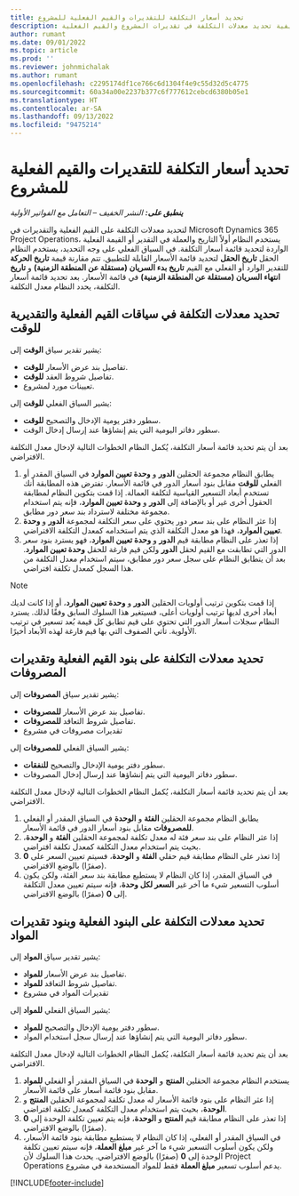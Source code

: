```yaml
---
title: تحديد أسعار التكلفة للتقديرات والقيم الفعلية للمشروع
description: يوفر هذا المقال معلومات حول كيفية تحديد معدلات التكلفة في تقديرات المشروع والقيم الفعلية.
author: rumant
ms.date: 09/01/2022
ms.topic: article
ms.prod: ''
ms.reviewer: johnmichalak
ms.author: rumant
ms.openlocfilehash: c2295174df1ce766c6d1304f4e9c55d32d5c4775
ms.sourcegitcommit: 60a34a00e2237b377c6f777612cebcd6380b05e1
ms.translationtype: HT
ms.contentlocale: ar-SA
ms.lasthandoff: 09/13/2022
ms.locfileid: "9475214"
---
```

# <a name="determine-cost-rates-for-project-estimates-and-actuals"></a>تحديد أسعار التكلفة للتقديرات والقيم الفعلية للمشروع

_**ينطبق على:** النشر الخفيف – التعامل مع الفواتير الأولية_

لتحديد معدلات التكلفة على القيم الفعلية والتقديرات في Microsoft Dynamics 365 Project Operations، يستخدم النظام أولاً التاريخ والعملة في التقدير أو القيمة الفعلية الواردة لتحديد قائمة أسعار التكلفة. في السياق الفعلي على وجه التحديد، يستخدم النظام الحقل **تاريخ الحقل** لتحديد قائمة الأسعار القابلة للتطبيق. تتم مقارنة قيمة **تاريخ الحركة** للتقدير الوارد أو الفعلي مع القيم **تاريخ بدء السريان (مستقلة عن المنطقة الزمنية)** و **تاريخ انتهاء السريان (مستقلة عن المنطقة الزمنية)** في قائمة الأسعار. بعد تحديد قائمة أسعار التكلفة، يحدد النظام معدل التكلفة. 

## <a name="determining-cost-rates-in-estimate-and-actual-contexts-for-time"></a>تحديد معدلات التكلفة في سياقات القيم الفعلية والتقديرية للوقت

يشير تقدير سياق **الوقت** إلى:

- تفاصيل بند عرض الأسعار **للوقت**.
- تفاصيل شروط العقد **للوقت**.
- تعيينات مورد لمشروع.

يشير السياق الفعلي **للوقت** إلى:

- سطور دفتر يومية الإدخال والتصحيح **للوقت**.
- سطور دفاتر اليومية التي يتم إنشاؤها عند إرسال إدخال الوقت.

بعد أن يتم تحديد قائمة أسعار التكلفة، يُكمل النظام الخطوات التالية لإدخال معدل التكلفة الافتراضي.

1. يطابق النظام مجموعة الحقلين **الدور** و **وحدة تعيين الموارد** في السياق المقدر أو الفعلي **للوقت** مقابل بنود أسعار الدور في قائمة الأسعار. تفترض هذه المطابقة أنك تستخدم أبعاد التسعير القياسية لتكلفة العمالة. إذا قمت بتكوين النظام لمطابقة الحقول أخرى غير أو بالإضافة إلى **الدور** و **وحدة تعيين الموارد**، فإنه يتم استخدام مجموعة مختلفة لاسترداد بند سعر دور مطابق.
1. إذا عثر النظام على بند سعر دور يحتوي على سعر التكلفة لمجموعة **الدور** و **وحدة تعيين الموارد**، فهذا هو معدل التكلفة الذي يتم استخدامه كمعدل التكلفة الافتراضي.
1. إذا تعذر على النظام مطابقة قيم **الدور** و **وحدة تعيين الموارد**، فهو يسترد بنود سعر الدور التي تطابقت مع القيم لحقل **الدور** ولكن قيم فارغة للحقل **وحدة تعيين الموارد**. بعد أن يتطابق النظام على سجل سعر دور مطابق، سيتم استخدام معدل التكلفة من هذا السجل كمعدل تكلفة افتراضي.

> [!NOTE]
> إذا قمت بتكوين ترتيب أولويات الحقلين **الدور** و **وحدة تعيين الموارد**، أو إذا كانت لديك أبعاد أخرى لديها ترتيب أولويات أعلى، فسيتغير هذا السلوك السابق وفقًا لذلك. يسترد النظام سجلات أسعار الدور التي تحتوي على قيم تطابق كل قيمة بُعد تسعير في ترتيب الأولوية. تأتي الصفوف التي بها قيم فارغة لهذه الأبعاد أخيرًا.

## <a name="determining-cost-rates-on-actual-and-estimate-lines-for-expense"></a>تحديد معدلات التكلفة على بنود القيم الفعلية وتقديرات المصروفات

يشير تقدير سياق **المصروفات** إلى:

- تفاصيل بند عرض الأسعار **للمصروفات**.
- تفاصيل شروط التعاقد **للمصروفات**.
- تقديرات مصروفات في مشروع

يشير السياق الفعلي **للمصروفات** إلى:

- سطور دفتر يومية الإدخال والتصحيح **للنفقات**.
- سطور دفاتر اليومية التي يتم إنشاؤها عند إرسال إدخال المصروفات.

بعد أن يتم تحديد قائمة أسعار التكلفة، يُكمل النظام الخطوات التالية لإدخال معدل التكلفة الافتراضي.

1. يطابق النظام مجموعة الحقلين **الفئة** و **الوحدة** في السياق المقدر أو الفعلي **للمصروفات** مقابل بنود أسعار الدور في قائمة الأسعار.
1. إذا عثر النظام على بند سعر فئة له معدل تكلفة لمجموعة الحقلين **الفئة** و **الوحدة**، بحيث يتم استخدام معدل التكلفة كمعدل تكلفة افتراضي.
1. إذا تعذر على النظام مطابقة قيم حقلي **الفئة** و **الوحدة**، فسيتم تعيين السعر على **0** (صفرًا) بالوضع الافتراضي.
1. في السياق المقدر، إذا كان النظام لا يستطيع مطابقة بند سعر الفئة، ولكن يكون أسلوب التسعير شيء ما آخر غير **السعر لكل وحدة**، فإنه سيتم تعيين معدل التكلفة إلى **0** (صفرًا) بالوضع الافتراضي.

## <a name="determining-cost-rates-on-actual-and-estimate-lines-for-material"></a>تحديد معدلات التكلفة على البنود الفعلية وبنود تقديرات المواد

يشير تقدير سياق **المواد** إلى:

- تفاصيل بند عرض الأسعار **للمواد**.
- تفاصيل شروط التعاقد **للمواد**.
- تقديرات المواد في مشروع

يشير السياق الفعلي **للمواد** إلى:

- سطور دفتر يومية الإدخال والتصحيح **للمواد**.
- سطور دفاتر اليومية التي يتم إنشاؤها عند إرسال ‏‫سجل استخدام المواد‬.

بعد أن يتم تحديد قائمة أسعار التكلفة، يُكمل النظام الخطوات التالية لإدخال معدل التكلفة الافتراضي.

1. يستخدم النظام مجموعة الحقلين **المنتج** و **الوحدة** في السياق المقدر أو الفعلي **للمواد** مقابل بنود قائمة أسعار على قائمة الأسعار.
1. إذا عثر النظام على بنود قائمة الأسعار له معدل تكلفة لمجموعة الحقلين **المنتج** و **الوحدة**، بحيث يتم استخدام معدل التكلفة كمعدل تكلفة افتراضي.
1. إذا تعذر على النظام مطابقة قيم **المنتج** و **الوحدة**، فإنه يتم تعيين تكلفة الوحدة إلى **0** (صفرًا) بالوضع الافتراضي.
1. في السياق المقدر أو الفعلي، إذا كان النظام لا يستطيع مطابقة بنود قائمة الأسعار، ولكن يكون أسلوب التسعير شيء ما آخر غير **مبلغ العملة**، فإنه سيتم تعيين تكلفة الوحدة إلى **0** (صفرًا) بالوضع الافتراضي. يحدث هذا السلوك لأن Project Operations يدعم أسلوب تسعير **مبلغ العملة** فقط للمواد المستخدمة في مشروع.

[!INCLUDE[footer-include](../../includes/footer-banner.md)]
